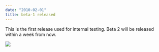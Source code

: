 ```yaml
---
date: "2010-02-01"
title: beta-1 released
---
```


This is the first release used for internal testing. Beta 2 will be released within a week from now.

![](/images/parliament-germany.jpg)
